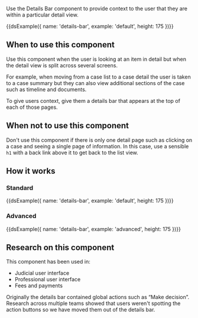Use the Details Bar component to provide context to the user that they are within a particular detail view.

{{dsExample({
  name: 'details-bar',
  example: 'default',
  height: 175
})}}

## When to use this component

Use this component when the user is looking at an item in detail but when the detail view is split across several screens.

For example, when moving from a case list to a case detail the user is taken to a case summary but they can also view additional sections of the case such as timeline and documents.

To give users context, give them a details bar that appears at the top of each of those pages.

## When not to use this component

Don't use this component if there is only one detail page such as clicking on a case and seeing a single page of information. In this case, use a sensible `h1` with a back link above it to get back to the list view.

## How it works

### Standard

{{dsExample({
  name: 'details-bar',
  example: 'default',
  height: 175
})}}

### Advanced

{{dsExample({
  name: 'details-bar',
  example: 'advanced',
  height: 175
})}}

## Research on this component

This component has been used in:

- Judicial user interface
- Professional user interface
- Fees and payments

Originally the details bar contained global actions such as “Make decision”. Research across multiple teams showed that users weren't spotting the action buttons so we have moved them out of the details bar.